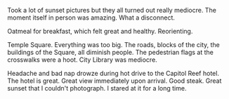 Took a lot of sunset pictures but they all turned out really mediocre. The moment itself in person was amazing. What a disconnect.

Oatmeal for breakfast, which felt great and healthy. Reorienting.

Temple Square. Everything was too big. The roads, blocks of the city, the buildings of the Square, all diminish people. The pedestrian flags at the crosswalks were a hoot. City Library was mediocre.

Headache and bad nap drowze during hot drive to the Capitol Reef hotel. The hotel is great. Great view immediately upon arrival. Good steak. Great sunset that I couldn't photograph. I stared at it for a long time.
